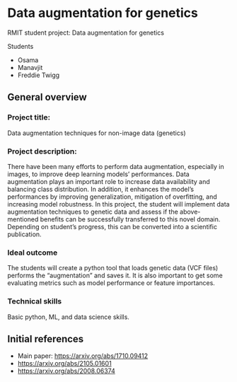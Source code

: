 # Data augmentation for genetics
RMIT student project: Data augmentation for genetics

Students
- Osama
- Manavjit
- Freddie Twigg

## General overview

### Project title:  

Data augmentation techniques for non-image data (genetics) 
 
### Project description: 

There have been many efforts to perform data augmentation, especially in images, to improve deep learning models’ performances. Data augmentation plays an important role to increase data availability and balancing class distribution. In addition, it enhances the model’s performances by improving generalization, mitigation of overfitting, and increasing model robustness. In this project, the student will implement data augmentation techniques to genetic data and assess if the above-mentioned benefits can be successfully transferred to this novel domain. Depending on student’s progress, this can be converted into a scientific publication. 

### Ideal outcome 

The students will create a python tool that loads genetic data (VCF files) performs the “augmentation” and saves it. It is also important to get some evaluating metrics such as model performance or feature importances. 

### Technical skills 

Basic python, ML, and data science skills. 

## Initial references

* Main paper: https://arxiv.org/abs/1710.09412
* https://arxiv.org/abs/2105.01601
* https://arxiv.org/abs/2008.06374
